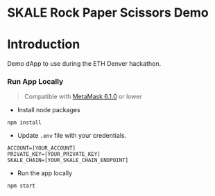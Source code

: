 

# SKALE Rock Paper Scissors Demo

# Introduction

Demo dApp to use during the ETH Denver hackathon.


### Run App Locally

> Compatible with [MetaMask 6.1.0](https://github.com/MetaMask/metamask-extension/releases/tag/v6.1.0) or lower
    
+ Install node packages

```
npm install
```

+ Update `.env` file with your credentials.

```
ACCOUNT=[YOUR_ACCOUNT]
PRIVATE_KEY=[YOUR_PRIVATE_KEY]
SKALE_CHAIN=[YOUR_SKALE_CHAIN_ENDPOINT]
```

+ Run the app locally

```
npm start
```
    



